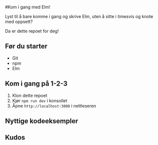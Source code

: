 #Kom i gang med Elm!

Lyst til å bare komme i gang og skrive Elm, uten å sitte i timesvis og knote med oppsett?

Da er dette repoet for deg!

## Før du starter

- Git
- npm
- Elm

## Kom i gang på 1-2-3
1. Klon dette repoet
2. Kjør `npm run dev` i konsollet
3. Åpne `http://localhost:3000` i nettleseren

## Nyttige kodeeksempler

## Kudos
